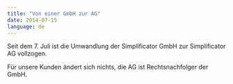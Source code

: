 ```yaml
---
title: "Von einer GmbH zur AG"
date: 2014-07-15
language: de
---
```


Seit dem 7. Juli ist die Umwandlung der Simplificator GmbH zur Simplificator AG vollzogen.

Für unsere Kunden ändert sich nichts, die AG ist Rechtsnachfolger der GmbH.
